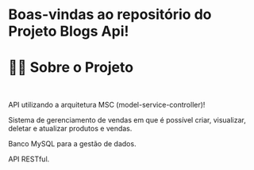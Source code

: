 # Boas-vindas ao repositório do Projeto Blogs Api!


  <h1><strong>👨‍💻 Sobre o Projeto </strong></h1><br />

  API utilizando a arquitetura MSC (model-service-controller)!

  Sistema de gerenciamento de vendas em que é possível criar, visualizar, deletar e atualizar produtos e vendas.

  Banco MySQL para a gestão de dados.
  
  API RESTful.

  <br />
